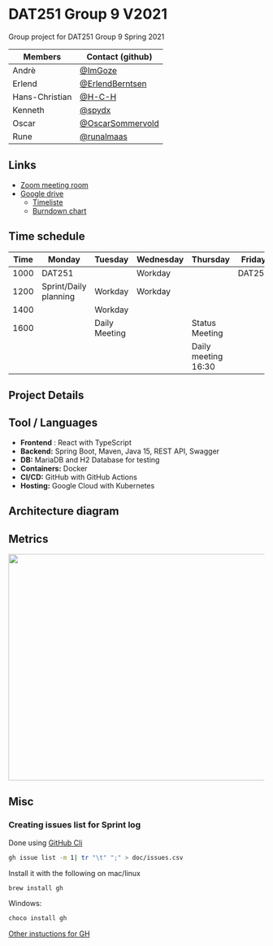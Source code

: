 # DAT251 Group 9 V2021

Group project for DAT251 Group 9 Spring 2021

| Members        | Contact (github)                                       |
| -------------- | ------------------------------------------------------ |
| Andrè          | [@ImGoze](https://github.com/ImGoze)                   |
| Erlend         | [@ErlendBerntsen](https://github.com/ErlendBerntsen)   |
| Hans-Christian | [@H-C-H](https://github.com/H-C-H)                     |
| Kenneth        | [@spydx](https://github.com/spydx)                     |
| Oscar          | [@OscarSommervold](https://github.com/OscarSommervold) |
| Rune           | [@runalmaas](https://github.com/runalmaas)             |

## Links
- [Zoom meeting room](https://uib.zoom.us/j/68675494000?pwd=b2hzWG5Zd0Vac0dDdUtwZmRNN21uQT09)
- [Google drive](https://drive.google.com/drive/folders/1C0JDU_DwFlpF7I6hPTvxrF4koDebtebP)
  - [Timeliste](https://docs.google.com/spreadsheets/d/1pFGBxwwf67vKVIT5Swg6l6naNjio05JOcEfR-ku3wXU/edit#gid=0)
  - [Burndown chart](https://docs.google.com/spreadsheets/d/1R1XAsYmkR_oMGGFmyeBw9pytjMRXtNEMjGVQEyaI4UM/edit#gid=1056924006)

## Time schedule

| Time | Monday                | Tuesday       | Wednesday | Thursday            | Friday |
| ---- | --------------------- | ------------- | --------- | ------------------- | ------ |
| 1000 | DAT251                |               | Workday   |                     | DAT251 |
| 1200 | Sprint/Daily planning | Workday       | Workday   |
| 1400 |                       | Workday       |           |                     |
| 1600 |                       | Daily Meeting |           | Status Meeting      |
|      |                       |               |           | Daily meeting 16:30 |        |

## Project Details

## Tool / Languages

- **Frontend** : React with TypeScript
- **Backend:** Spring Boot, Maven, Java 15, REST API, Swagger
- **DB:** MariaDB and H2 Database for testing
- **Containers:** Docker
- **CI/CD:** GitHub with GitHub Actions
- **Hosting:** Google Cloud with Kubernetes

## Architecture diagram

## Metrics
<img width="721" height="446" src="https://docs.google.com/spreadsheets/d/e/2PACX-1vTkeRE-bTprpYWGNDVnZWy4-Hp98FDCnACCFmUqvs0HEgxSgyPQgvqFy3QLuiTIbJ-igvkPUugNtlFF/pubchart?oid=193482369&amp;format=image"></img>

## Misc

### Creating issues list for Sprint log

Done using [GitHub Cli](https://cli.github.com/)

```sh
gh issue list -m 1| tr "\t" ";" > doc/issues.csv
```

Install it with the following on mac/linux

```sh
brew install gh
````

Windows:

```sh
choco install gh
```

[Other instuctions for GH](https://github.com/cli/cli#installation)
